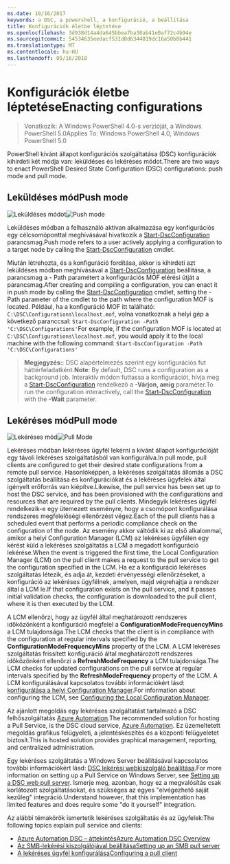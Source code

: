 ```yaml
---
ms.date: 10/16/2017
keywords: a DSC, a powershell, a konfiguráció, a beállítása
title: Konfigurációk életbe léptetése
ms.openlocfilehash: 3d938d14a4da645bbea7ba30ab41e0af72c4b94e
ms.sourcegitcommit: 54534635eedacf531d8d6344019dc16a50b8b441
ms.translationtype: MT
ms.contentlocale: hu-HU
ms.lasthandoff: 05/16/2018
---
```

# <a name="enacting-configurations"></a><span data-ttu-id="939df-103">Konfigurációk életbe léptetése</span><span class="sxs-lookup"><span data-stu-id="939df-103">Enacting configurations</span></span>

><span data-ttu-id="939df-104">Vonatkozik: A Windows PowerShell 4.0-s verzióját, a Windows PowerShell 5.0</span><span class="sxs-lookup"><span data-stu-id="939df-104">Applies To: Windows PowerShell 4.0, Windows PowerShell 5.0</span></span>

<span data-ttu-id="939df-105">PowerShell kívánt állapot konfigurációs szolgáltatása (DSC) konfigurációk kihirdeti két módja van: leküldéses és lekéréses módot.</span><span class="sxs-lookup"><span data-stu-id="939df-105">There are two ways to enact PowerShell Desired State Configuration (DSC) configurations: push mode and pull mode.</span></span>

## <a name="push-mode"></a><span data-ttu-id="939df-106">Leküldéses mód</span><span class="sxs-lookup"><span data-stu-id="939df-106">Push mode</span></span>

<span data-ttu-id="939df-107">![Leküldéses módot](images/pushModel.png "leküldés üzemmód működése")</span><span class="sxs-lookup"><span data-stu-id="939df-107">![Push mode](images/pushModel.png "How push mode works")</span></span>

<span data-ttu-id="939df-108">Leküldéses módban a felhasználó aktívan alkalmazása egy konfigurációs egy célcsomóponttal meghívásával hivatkozik a [Start-DscConfiguration](https://technet.microsoft.com/library/dn521623.aspx) parancsmag.</span><span class="sxs-lookup"><span data-stu-id="939df-108">Push mode refers to a user actively applying a configuration to a target node by calling the [Start-DscConfiguration](https://technet.microsoft.com/library/dn521623.aspx) cmdlet.</span></span>

<span data-ttu-id="939df-109">Miután létrehozta, és a konfiguráció fordítása, akkor is kihirdeti azt leküldéses módban meghívásával a [Start-DscConfiguration](https://technet.microsoft.com/library/dn521623.aspx) beállítása, a parancsmag a - Path paramétert a konfigurációs MOF elérési útját a parancsmag.</span><span class="sxs-lookup"><span data-stu-id="939df-109">After creating and compiling a configuration, you can enact it in push mode by calling the [Start-DscConfiguration](https://technet.microsoft.com/library/dn521623.aspx) cmdlet, setting the -Path parameter of the cmdlet to the path where the configuration MOF is located.</span></span>
<span data-ttu-id="939df-110">Például, ha a konfiguráció MOF itt található: `C:\DSC\Configurations\localhost.mof`, volna vonatkoznak a helyi gép a következő paranccsal: `Start-DscConfiguration -Path 'C:\DSC\Configurations'`</span><span class="sxs-lookup"><span data-stu-id="939df-110">For example, if the configuration MOF is located at `C:\DSC\Configurations\localhost.mof`, you would apply it to the local machine with the following command: `Start-DscConfiguration -Path 'C:\DSC\Configurations'`</span></span>

> <span data-ttu-id="939df-111">__Megjegyzés:__: DSC alapértelmezés szerint egy konfigurációs fut háttérfeladatként.</span><span class="sxs-lookup"><span data-stu-id="939df-111">__Note__: By default, DSC runs a configuration as a background job.</span></span> <span data-ttu-id="939df-112">Interaktív módon futtassa a konfigurációt, hívja meg a [Start-DscConfiguration](https://technet.microsoft.com/library/dn521623.aspx) rendelkező a __-Várjon, amíg__ paraméter.</span><span class="sxs-lookup"><span data-stu-id="939df-112">To run the configuration interactively, call the [Start-DscConfiguration](https://technet.microsoft.com/library/dn521623.aspx) with the __-Wait__ parameter.</span></span>

## <a name="pull-mode"></a><span data-ttu-id="939df-113">Lekéréses mód</span><span class="sxs-lookup"><span data-stu-id="939df-113">Pull mode</span></span>

<span data-ttu-id="939df-114">![Lekéréses mód](images/pullModel.png "lekéréses üzemmód működése")</span><span class="sxs-lookup"><span data-stu-id="939df-114">![Pull Mode](images/pullModel.png "How pull mode works")</span></span>

<span data-ttu-id="939df-115">Lekéréses módban lekéréses ügyfél lekérni a kívánt állapot konfigurációját egy távoli lekéréses szolgáltatásból van konfigurálva.</span><span class="sxs-lookup"><span data-stu-id="939df-115">In pull mode, pull clients are configured to get their desired state configurations from a remote pull service.</span></span>
<span data-ttu-id="939df-116">Hasonlóképpen, a lekéréses szolgáltatás állomás a DSC szolgáltatás beállítása és konfigurációkat és a lekéréses ügyfelek által igényelt erőforrás van kiépítve.</span><span class="sxs-lookup"><span data-stu-id="939df-116">Likewise, the pull service has been set up to host the DSC service, and has been provisioned with the configurations and resources that are required by the pull clients.</span></span>
<span data-ttu-id="939df-117">Mindegyik lekéréses ügyfél rendelkezik-e egy ütemezett eseményre, hogy a csomópont konfigurálása rendszeres megfelelőségi ellenőrzést végez.</span><span class="sxs-lookup"><span data-stu-id="939df-117">Each of the pull clients has a scheduled event that performs a periodic compliance check on the configuration of the node.</span></span>
<span data-ttu-id="939df-118">Az esemény akkor váltódik ki az első alkalommal, amikor a helyi Configuration Manager (LCM) az lekéréses ügyfélen egy kérést küld a lekéréses szolgáltatás a LCM a megadott konfiguráció lekérése.</span><span class="sxs-lookup"><span data-stu-id="939df-118">When the event is triggered the first time, the Local Configuration Manager (LCM) on the pull client makes a request to the pull service to get the configuration specified in the LCM.</span></span>
<span data-ttu-id="939df-119">Ha ez a konfiguráció lekéréses szolgáltatás létezik, és adja át, kezdeti érvényességi ellenőrzéseket, a konfiguráció az lekéréses ügyfélnek, amelyen, majd végrehajtja a rendszer által a LCM le.</span><span class="sxs-lookup"><span data-stu-id="939df-119">If that configuration exists on the pull service, and it passes initial validation checks, the configuration is downloaded to the pull client, where it is then executed by the LCM.</span></span>

<span data-ttu-id="939df-120">A LCM ellenőrzi, hogy az ügyfél által meghatározott rendszeres időközönként a konfiguráció megfelel a **ConfigurationModeFrequencyMins** a LCM tulajdonsága.</span><span class="sxs-lookup"><span data-stu-id="939df-120">The LCM checks that the client is in compliance with the configuration at regular intervals specified by the **ConfigurationModeFrequencyMins** property of the LCM.</span></span>
<span data-ttu-id="939df-121">A LCM lekéréses szolgáltatás frissített konfiguráció által meghatározott rendszeres időközönként ellenőrzi a **RefreshModeFrequency** a LCM tulajdonsága.</span><span class="sxs-lookup"><span data-stu-id="939df-121">The LCM checks for updated configurations on the pull service at regular intervals specified by the **RefreshModeFrequency** property of the LCM.</span></span>
<span data-ttu-id="939df-122">A LCM konfigurálásával kapcsolatos további információkért lásd: [konfigurálása a helyi Configuration Manager](metaConfig.md).</span><span class="sxs-lookup"><span data-stu-id="939df-122">For information about configuring the LCM, see [Configuring the Local Configuration Manager](metaConfig.md).</span></span>

<span data-ttu-id="939df-123">Az ajánlott megoldás egy lekéréses szolgáltatást tartalmazó a DSC felhőszolgáltatás [Azure Automation](https://azure.microsoft.com/services/automation/).</span><span class="sxs-lookup"><span data-stu-id="939df-123">The recommended solution for hosting a Pull Service, is the DSC cloud service, [Azure Automation](https://azure.microsoft.com/services/automation/).</span></span>
<span data-ttu-id="939df-124">Ez üzemeltetett megoldás grafikus felügyeleti, a jelentéskészítés és a központi felügyeletet biztosít.</span><span class="sxs-lookup"><span data-stu-id="939df-124">This is hosted solution provides graphical management, reporting, and centralized administration.</span></span>

<span data-ttu-id="939df-125">Egy lekéréses szolgáltatás a Windows Server beállításával kapcsolatos további információkért lásd: [DSC lekérési webkiszolgáló beállítása](pullServer.md).</span><span class="sxs-lookup"><span data-stu-id="939df-125">For more information on setting up a Pull Service on Windows Server, see [Setting up a DSC web pull server](pullServer.md).</span></span>
<span data-ttu-id="939df-126">Ismerje meg, azonban, hogy ez a megvalósítás csak korlátozott szolgáltatásokat, és szükséges az egyes "elvégezhető saját kezűleg" integráció.</span><span class="sxs-lookup"><span data-stu-id="939df-126">Understand however, that this implementation has limited features and does require some "do it yourself" integration.</span></span>

<span data-ttu-id="939df-127">Az alábbi témakörök ismertetik lekéréses szolgáltatás és az ügyfelek:</span><span class="sxs-lookup"><span data-stu-id="939df-127">The following topics explain pull service and clients:</span></span>

- [<span data-ttu-id="939df-128">Azure Automation DSC – áttekintés</span><span class="sxs-lookup"><span data-stu-id="939df-128">Azure Automation DSC Overview</span></span>](https://docs.microsoft.com/en-us/azure/automation/automation-dsc-overview)
- [<span data-ttu-id="939df-129">Az SMB-lekérési kiszolgálójával beállítása</span><span class="sxs-lookup"><span data-stu-id="939df-129">Setting up an SMB pull server</span></span>](pullServerSMB.md)
- [<span data-ttu-id="939df-130">A lekéréses ügyfél konfigurálása</span><span class="sxs-lookup"><span data-stu-id="939df-130">Configuring a pull client</span></span>](pullClientConfigID.md)